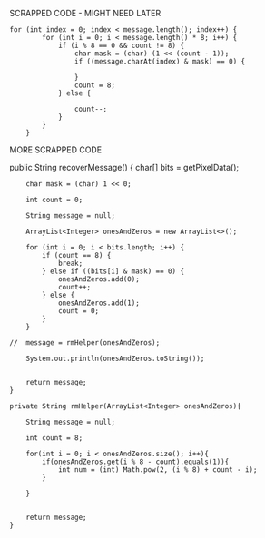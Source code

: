 SCRAPPED CODE - MIGHT NEED LATER

	for (int index = 0; index < message.length(); index++) {
			for (int i = 0; i < message.length() * 8; i++) {
				if (i % 8 == 0 && count != 8) {
					char mask = (char) (1 << (count - 1));
					if ((message.charAt(index) & mask) == 0) {

					}
					count = 8;
				} else {

					count--;
				}
			}
		}
		
		
MORE SCRAPPED CODE

public String recoverMessage() {
		char[] bits = getPixelData();

		char mask = (char) 1 << 0;

		int count = 0;
		
		String message = null;
		
		ArrayList<Integer> onesAndZeros = new ArrayList<>();

		for (int i = 0; i < bits.length; i++) {
			if (count == 8) {
				break;
			} else if ((bits[i] & mask) == 0) {
				onesAndZeros.add(0);
				count++;
			} else {
				onesAndZeros.add(1);
				count = 0;
			}
		}
		
	//	message = rmHelper(onesAndZeros);
		
		System.out.println(onesAndZeros.toString());
		
		
		return message;
	}
	
	private String rmHelper(ArrayList<Integer> onesAndZeros){
		
		String message = null;
		
		int count = 8;
		
		for(int i = 0; i < onesAndZeros.size(); i++){
			if(onesAndZeros.get(i % 8 - count).equals(1)){
				int num = (int) Math.pow(2, (i % 8) + count - i);	
			}
			
		}
		
		
		return message;
	}
